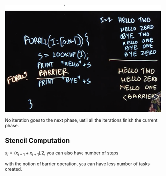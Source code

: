 ![image-20190618153321950](w3_barrier.png)

No iteration goes to the next phase, until all the iterations finish the current phase.

## Stencil Computation

$x_i = (x_{i-1} + x_{i+1}) / 2$, you can also have number of steps

with the notion of barrier operation, you can have less number of tasks created.